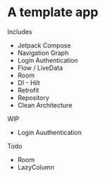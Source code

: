 # A template app 
Includes
- Jetpack Compose
- Navigation Graph
- Login Authentication
- Flow / LiveData
- Room
- DI - Hilt
- Retrofit
- Repository
- Clean Architecture

WIP
- Login Auuthentication

Todo
- Room
- LazyColumn
